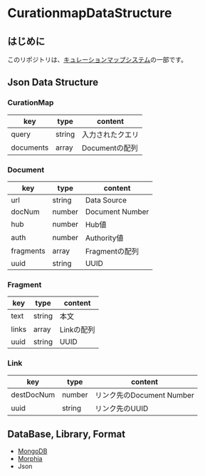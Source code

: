 # CurationmapDataStructure
## はじめに
このリポジトリは、[キュレーションマップシステム](https://github.com/JotaroAbe/CurationmapGenerator)の一部です。
## Json Data Structure
### CurationMap
|key|type|content|
|---|---|---|
|query|string|入力されたクエリ|
|documents|array|Documentの配列|
### Document
|key|type|content|
|---|---|---|
|url|string|Data Source|
|docNum|number|Document Number|
|hub|number|Hub値|
|auth|number|Authority値|
|fragments|array|Fragmentの配列|
|uuid|string|UUID|
### Fragment
|key|type|content|
|---|---|---|
|text|string|本文|
|links|array|Linkの配列|
|uuid|string|UUID|
### Link
|key|type|content|
|---|---|---|
|destDocNum|number|リンク先のDocument Number|
|uuid|string|リンク先のUUID|
## DataBase, Library, Format
- [MongoDB](https://www.mongodb.com/)
- [Morphia](https://mongodb.github.io/morphia/)
- Json